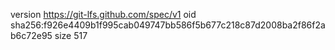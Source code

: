 version https://git-lfs.github.com/spec/v1
oid sha256:f926e4409b1f995cab049747bb586f5b677c218c87d2008ba2f86f2ab6c72e95
size 517
